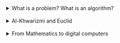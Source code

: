<details>
  <summary>What is a problem? What is an algorithm?</summary>

  <br>

`What is a problem?`

In computing, a `problem` isn't a rea--world issue but a well defined question with clear mathematical inputs and outputs. A vague question like "Should I take a holiday?" is not a computable problem. However, it can be translated into one:

- `Input`: You have `x` total holiday days and have used `y` days.
- `Question`: How many holiday days do you have left?
- `Output`: The number `x-y`

A problem poses a precise question about a given input to generate a specific output.

`What is an Algorithm?`

An `algorithm` is simple, step by step set of instuctions that, when folowed, correctly solves a problem. Think of it like a recipe. An algorith must have two key properties:

1. `Correctness`: It must always produce the right answer
2. `Basic instuctions`: It must be described using simple steps a computer can easily execute, like basic arithmetic (`+`, `-`, `*`. `/`) or simple logic (if-then statements).

</details>

<br>

<details>
  <summary>Al-Khwarizmi and Euclid</summary>

`Historical Origins`

The idea of a step-bystep procedure predates computers by centuries.

- `Euclid's Algorithm`: Dataing back to around 300BC, this is one of the first knowm algorithms, designed to find the greatest common divisor of two numbers
- `Al-khwarizmi`: The moder word "algorithm" is derived from the Latinized name of the 9th-century Persian mathematician Al-Khwarizmi, considered the father of algebra. His book provided the first systematic methods for solving kinear and qudratic equations.

`Algorithm vs. Computer Program`

- `Algorithm`: This is a general, mathematical concept. It's independent of any specific language or machine.
- `Computer Program`: This is the concrete `implementation` of an algorithm, written in a specific programming language that a computer can execute.

</details>
<br>

<details>
  <summary>From Mathematics to digital computers</summary>

`Representing Numbers`

- `Whole Numbers` (integers) and `Rational Numners` (fractions of integers) can be stored exactly because they can be represented using a finite amount of information.
- `Irrational Numbers` (like π or) $\sqrt{2}$ cannot be represented exactly in any number ystem using finite memory. They don't have a finite decimal representation or a representation as a simnple fraction.

`Approximation is Key`

To handle irrationale numbers, computers must use `approximation`. An irrational number is represented by a nearby rational number, with the difference between the true value and the approximation defining the `precision` (or error) of the calculation.

</details>
